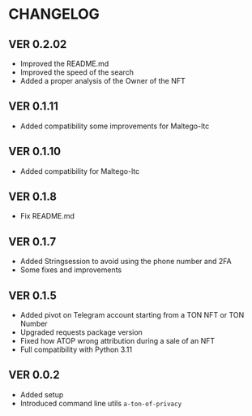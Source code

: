# CHANGELOG
## VER 0.2.02
- Improved the README.md
- Improved the speed of the search
- Added a proper analysis of the Owner of the NFT

## VER 0.1.11
- Added compatibility some improvements for Maltego-ltc

## VER 0.1.10
- Added compatibility for Maltego-ltc

## VER 0.1.8
- Fix README.md

## VER 0.1.7
- Added Stringsession to avoid using the phone number and 2FA
- Some fixes and improvements

## VER 0.1.5
- Added pivot on Telegram account starting from a TON NFT or TON Number
- Upgraded requests package version
- Fixed how ATOP wrong attribution during a sale of an NFT 
- Full compatibility with Python 3.11

## VER 0.0.2
- Added setup
- Introduced command line utils `a-ton-of-privacy`